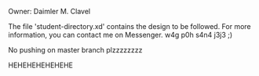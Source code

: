 Owner: Daimler M. Clavel

The file 'student-directory.xd' contains the design to be followed. For more information, you
can contact me on Messenger. w4g p0h s4n4 j3j3 ;)

No pushing on master branch plzzzzzzzz

HEHEHEHEHEHEHE